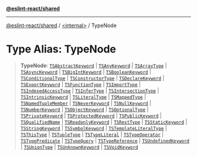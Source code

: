 [**@eslint-react/shared**](../../README.md)

***

[@eslint-react/shared](../../README.md) / [\<internal\>](../README.md) / TypeNode

# Type Alias: TypeNode

> **TypeNode**: [`TSAbstractKeyword`](../interfaces/TSAbstractKeyword.md) \| [`TSAnyKeyword`](../interfaces/TSAnyKeyword.md) \| [`TSArrayType`](../interfaces/TSArrayType.md) \| [`TSAsyncKeyword`](../interfaces/TSAsyncKeyword.md) \| [`TSBigIntKeyword`](../interfaces/TSBigIntKeyword.md) \| [`TSBooleanKeyword`](../interfaces/TSBooleanKeyword.md) \| [`TSConditionalType`](../interfaces/TSConditionalType.md) \| [`TSConstructorType`](../interfaces/TSConstructorType.md) \| [`TSDeclareKeyword`](../interfaces/TSDeclareKeyword.md) \| [`TSExportKeyword`](../interfaces/TSExportKeyword.md) \| [`TSFunctionType`](../interfaces/TSFunctionType.md) \| [`TSImportType`](../interfaces/TSImportType.md) \| [`TSIndexedAccessType`](../interfaces/TSIndexedAccessType.md) \| [`TSInferType`](../interfaces/TSInferType.md) \| [`TSIntersectionType`](../interfaces/TSIntersectionType.md) \| [`TSIntrinsicKeyword`](../interfaces/TSIntrinsicKeyword.md) \| [`TSLiteralType`](../interfaces/TSLiteralType.md) \| [`TSMappedType`](../interfaces/TSMappedType.md) \| [`TSNamedTupleMember`](../interfaces/TSNamedTupleMember.md) \| [`TSNeverKeyword`](../interfaces/TSNeverKeyword.md) \| [`TSNullKeyword`](../interfaces/TSNullKeyword.md) \| [`TSNumberKeyword`](../interfaces/TSNumberKeyword.md) \| [`TSObjectKeyword`](../interfaces/TSObjectKeyword.md) \| [`TSOptionalType`](../interfaces/TSOptionalType.md) \| [`TSPrivateKeyword`](../interfaces/TSPrivateKeyword.md) \| [`TSProtectedKeyword`](../interfaces/TSProtectedKeyword.md) \| [`TSPublicKeyword`](../interfaces/TSPublicKeyword.md) \| [`TSQualifiedName`](../interfaces/TSQualifiedName.md) \| [`TSReadonlyKeyword`](../interfaces/TSReadonlyKeyword.md) \| [`TSRestType`](../interfaces/TSRestType.md) \| [`TSStaticKeyword`](../interfaces/TSStaticKeyword.md) \| [`TSStringKeyword`](../interfaces/TSStringKeyword.md) \| [`TSSymbolKeyword`](../interfaces/TSSymbolKeyword.md) \| [`TSTemplateLiteralType`](../interfaces/TSTemplateLiteralType.md) \| [`TSThisType`](../interfaces/TSThisType.md) \| [`TSTupleType`](../interfaces/TSTupleType.md) \| [`TSTypeLiteral`](../interfaces/TSTypeLiteral.md) \| [`TSTypeOperator`](../interfaces/TSTypeOperator.md) \| [`TSTypePredicate`](../interfaces/TSTypePredicate.md) \| [`TSTypeQuery`](../interfaces/TSTypeQuery.md) \| [`TSTypeReference`](../interfaces/TSTypeReference.md) \| [`TSUndefinedKeyword`](../interfaces/TSUndefinedKeyword.md) \| [`TSUnionType`](../interfaces/TSUnionType.md) \| [`TSUnknownKeyword`](../interfaces/TSUnknownKeyword.md) \| [`TSVoidKeyword`](../interfaces/TSVoidKeyword.md)
